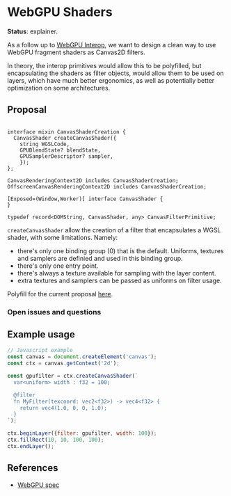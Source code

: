 WebGPU Shaders
=======
**Status**: explainer.

As a follow up to [WebGPU Interop](spec/webgpu.md), we want to design a clean way
to use WebGPU fragment shaders as Canvas2D filters.

In theory, the interop primitives would allow this to be polyfilled, but
encapsulating the shaders as filter objects, would allow them to be used on layers,
which have much better ergonomics, as well as potentially better optimization on
some architectures.


Proposal
--------

```webidl

interface mixin CanvasShaderCreation {
  CanvasShader createCanvasShader({
    string WGSLCode,
    GPUBlendState? blendState,
    GPUSamplerDescriptor? sampler,
    });
};

CanvasRenderingContext2D includes CanvasShaderCreation;
OffscreenCanvasRenderingContext2D includes CanvasShaderCreation;

[Exposed=(Window,Worker)] interface CanvasShader {
}

typedef record<DOMString, CanvasShader, any> CanvasFilterPrimitive;
```

`createCanvasShader` allow the creation of a filter that encapsulates a WGSL shader,
with some limitations. Namely:

- there's only one binding group (0) that is the default. Uniforms, textures and samplers are definied and used in this binding group.
- there's only one entry point.
- there's always a texture available for sampling with the layer content.
- extra textures and samplers can be passed as uniforms on filter usage.

Polyfill for the current proposal [here](../webgpu/webgpu-polyfill.js).

### Open issues and questions


Example usage
-------------

```js
// Javascript example
const canvas = document.createElement('canvas');
const ctx = canvas.getContext('2d');

const gpufilter = ctx.createCanvasShader(`
  var<uniform> width : f32 = 100;

  @filter
  fn MyFilter(texcoord: vec2<f32>) -> vec4<f32> {
    return vec4(1.0, 0, 0, 1.0);
  }
`);

ctx.beginLayer({filter: gpufilter, width: 100});
ctx.fillRect(10, 10, 100, 100);
ctx.endLayer();

```


References
----------

- [WebGPU spec](https://gpuweb.github.io/gpuweb)
